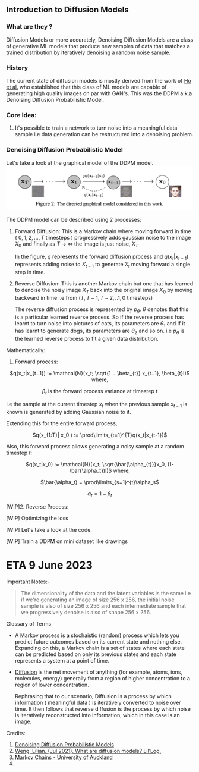 ## Introduction to Diffusion Models

### What are they ?

Diffusion Models or more accurately, Denoising Diffusion Models are a class of generative ML models that produce new samples of data that matches a trained distribution by iteratively denoising a random noise sample.

### History

The current state of diffusion models is mostly derived from the work of [Ho et al.](https://arxiv.org/abs/2006.11239) who established that this class of ML models are capable of generating high quality images on par with GAN's. This was the DDPM a.k.a Denoising Diffusion Probabilistic Model.

### Core Idea:
1. It's possible to train a network to turn noise into a meaningful data sample i.e data generation can be restructured into a denoising problem.

### Denoising Diffusion Probabilistic Model

Let's take a look at the graphical model of the DDPM model.
![Figure 2 - Ho et al.](assets/ddpm_figure_2.png)

The DDPM model can be described using 2 processes:

1. Forward Diffusion: This is a Markov chain where moving forward in time ( $0, 1, 2,...,T$ timesteps ) progressively adds gaussian noise to the image $X_0$ and finally as $T$ -> $\infty$ the image is just noise, $X_T$

    In the figure, $q$ represents the forward diffusion process and $q(x_t|x_{t-1})$ represents adding noise to $X_{t-1}$ to generate $X_t$ moving forward a single step in time.

2. Reverse Diffusion: This is another Markov chain but one that has learned to denoise the noisy image $X_T$ back into the original image $X_0$ by moving backward in time i.e from $(T, T-1,T-2,..1,0$ timesteps)

    The reverse diffusion process is represented by $p_{\theta}$. $\theta$ denotes that this is a particular learned reverse process. So if the reverse process has learnt to turn noise into pictures of cats, its parameters are $\theta_1$ and if it has learnt to generate dogs, its parameters are $\theta_2$ and so on. i.e $p_{\theta}$ is the learned reverse process to fit a given data distribution.

Mathematically:

1. Forward process:

<div align='center'>

$q(x_t|x_{t−1}) := \mathcal{N}(x_t; \sqrt{1 − \beta_{t}} x_{t−1}, \beta_{t}I)$
where,

$\beta_{t}$ is the forward process variance at timestep $t$

</div>

i.e the sample at the current timestep $x_t$ when the previous sample $x_{t-1}$ is known is generated by adding Gaussian noise to it. 

Extending this for the entire forward process,
<div align='center'>

$q(x_{1:T}| x_0 ) := \prod\limits_{t=1}^{T}q(x_t|x_{t-1})$


</div>

Also, this forward process allows generating a noisy sample at a random timestep $t$:

<div align='center'>

$q(x_t|x_0) := \mathcal{N}(x_t; \sqrt{\bar{\alpha_{t}}}x_0, (1-\bar{\alpha_t})I)$ where,

$\bar{\alpha_t} = \prod\limits_{s=1}^{t}\alpha_s$ 

$\alpha_t = 1-\beta_t$
</div>

[WIP]2. Reverse Process:

<!-- Placeholder for the math for reverse process -->

[WIP] Optimizing the loss

[WIP] Let's take a look at the code.
<!-- Link the code to DDPM pipeline huggingface-->
<!-- Explore the ddpm sampler in deep -->

[WIP] Train a DDPM on mini dataset like drawings

# ETA 9 June 2023


Important Notes:-

>The dimensionality of the data and the latent variables is the same i.e if we're generating an image of size 256 x 256, the initial noise sample is also of size 256 x 256 and each intermediate sample that we progressively denoise is also of shape 256 x 256.

Glossary of Terms

* A Markov process is a stochaistic (random) process which lets you predict future outcomes based on its current state and nothing else. Expanding on this, a Markov chain is a set of states where each state can be predicted based on only its previous states and each state represents a system at a point of time.

* [Diffusion](https://en.wikipedia.org/wiki/Diffusion) is the net movement of anything (for example, atoms, ions, molecules, energy) generally from a region of higher concentration to a region of lower concentration.

    Rephrasing that to our scenario, Diffusion is a process by which information ( meaningful data ) is iteratively converted to noise over time. It then follows that reverse diffusion is the process by which noise is iteratively reconstructed into information, which in this case is an image.

Credits:
1. [Denoising Diffusion Probabilistic Models](https://arxiv.org/abs/2006.11239)
2. [Weng, Lilian. (Jul 2021). What are diffusion models? Lil’Log.](https://lilianweng.github.io/posts/2021-07-11-diffusion-models/)
3. [Markov Chains - University of Auckland](https://www.stat.auckland.ac.nz/~fewster/325/notes/ch8.pdf)
4. 